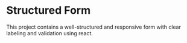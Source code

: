 # Structured Form

This project contains a well-structured and responsive form with clear labeling and validation using react.